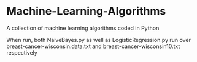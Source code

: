# Machine-Learning-Algorithms
A collection of machine learning algorithms coded in Python

When run, both NaiveBayes.py as well as LogisticRegression.py run over breast-cancer-wisconsin.data.txt and breast-cancer-wisconsin10.txt respectively
